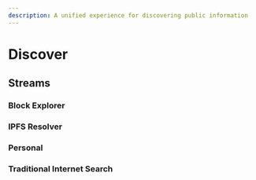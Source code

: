 ```yaml
---
description: A unified experience for discovering public information
---
```


# Discover

## Streams

### Block Explorer



### IPFS Resolver



### Personal



### Traditional Internet Search
